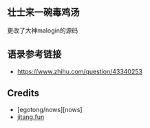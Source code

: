 
## 壮士来一碗毒鸡汤

更改了大神malogin的源码

## 语录参考链接

- <https://www.zhihu.com/question/43340253>

## Credits

* [egotong/nows][nows]
* [jitang.fun](http://jitang.fun/)

